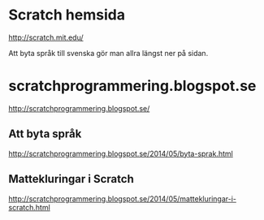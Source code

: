 Scratch hemsida
===============
http://scratch.mit.edu/

Att byta språk till svenska gör man allra längst ner på sidan.

scratchprogrammering.blogspot.se
================================
http://scratchprogrammering.blogspot.se/

Att byta språk
--------------
http://scratchprogrammering.blogspot.se/2014/05/byta-sprak.html

Mattekluringar i Scratch
------------------------
http://scratchprogrammering.blogspot.se/2014/05/mattekluringar-i-scratch.html
